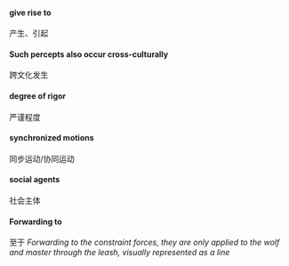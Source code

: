 
#### give rise to

产生、引起

#### Such percepts also **occur cross-culturally**

跨文化发生

#### degree of rigor

严谨程度

#### synchronized motions

同步运动/协同运动

#### social agents

社会主体

#### Forwarding to

至于 *Forwarding to the constraint forces, they are only applied to the wolf and master through the leash, visually represented as a line*






